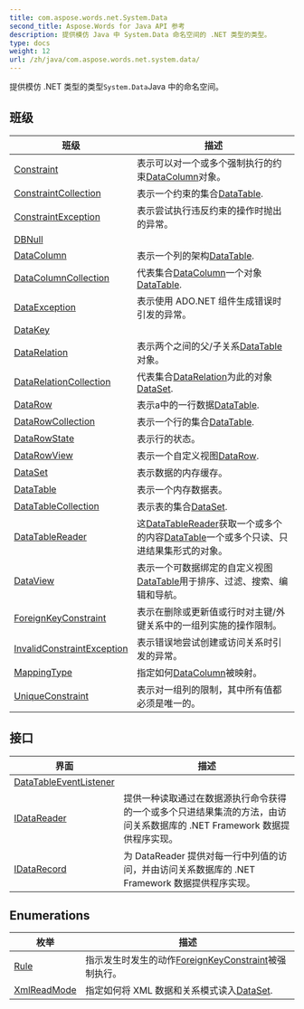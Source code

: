 ```yaml
---
title: com.aspose.words.net.System.Data
second_title: Aspose.Words for Java API 参考
description: 提供模仿 Java 中 System.Data 命名空间的 .NET 类型的类型。
type: docs
weight: 12
url: /zh/java/com.aspose.words.net.system.data/
---
```



提供模仿 .NET 类型的类型`System.Data`Java 中的命名空间。


## 班级

| 班级 | 描述 |
| --- | --- |
| [Constraint](../com.aspose.words.net.system.data/constraint) | 表示可以对一个或多个强制执行的约束[DataColumn](../com.aspose.words.net.system.data/datacolumn)对象。 |
| [ConstraintCollection](../com.aspose.words.net.system.data/constraintcollection) | 表示一个约束的集合[DataTable](../com.aspose.words.net.system.data/datatable). |
| [ConstraintException](../com.aspose.words.net.system.data/constraintexception) | 表示尝试执行违反约束的操作时抛出的异常。 |
| [DBNull](../com.aspose.words.net.system.data/dbnull) |  |
| [DataColumn](../com.aspose.words.net.system.data/datacolumn) | 表示一个列的架构[DataTable](../com.aspose.words.net.system.data/datatable). |
| [DataColumnCollection](../com.aspose.words.net.system.data/datacolumncollection) | 代表集合[DataColumn](../com.aspose.words.net.system.data/datacolumn)一个对象[DataTable](../com.aspose.words.net.system.data/datatable). |
| [DataException](../com.aspose.words.net.system.data/dataexception) | 表示使用 ADO.NET 组件生成错误时引发的异常。 |
| [DataKey](../com.aspose.words.net.system.data/datakey) |  |
| [DataRelation](../com.aspose.words.net.system.data/datarelation) | 表示两个之间的父/子关系[DataTable](../com.aspose.words.net.system.data/datatable)对象。 |
| [DataRelationCollection](../com.aspose.words.net.system.data/datarelationcollection) | 代表集合[DataRelation](../com.aspose.words.net.system.data/datarelation)为此的对象[DataSet](../com.aspose.words.net.system.data/dataset). |
| [DataRow](../com.aspose.words.net.system.data/datarow) | 表示a中的一行数据[DataTable](../com.aspose.words.net.system.data/datatable). |
| [DataRowCollection](../com.aspose.words.net.system.data/datarowcollection) | 表示一个行的集合[DataTable](../com.aspose.words.net.system.data/datatable). |
| [DataRowState](../com.aspose.words.net.system.data/datarowstate) | 表示行的状态。 |
| [DataRowView](../com.aspose.words.net.system.data/datarowview) | 表示一个自定义视图[DataRow](../com.aspose.words.net.system.data/datarow). |
| [DataSet](../com.aspose.words.net.system.data/dataset) | 表示数据的内存缓存。 |
| [DataTable](../com.aspose.words.net.system.data/datatable) | 表示一个内存数据表。 |
| [DataTableCollection](../com.aspose.words.net.system.data/datatablecollection) | 表示表的集合[DataSet](../com.aspose.words.net.system.data/dataset). |
| [DataTableReader](../com.aspose.words.net.system.data/datatablereader) | 这[DataTableReader](../com.aspose.words.net.system.data/datatablereader)获取一个或多个的内容[DataTable](../com.aspose.words.net.system.data/datatable)一个或多个只读、只进结果集形式的对象。 |
| [DataView](../com.aspose.words.net.system.data/dataview) | 表示一个可数据绑定的自定义视图[DataTable](../com.aspose.words.net.system.data/datatable)用于排序、过滤、搜索、编辑和导航。 |
| [ForeignKeyConstraint](../com.aspose.words.net.system.data/foreignkeyconstraint) | 表示在删除或更新值或行时对主键/外键关系中的一组列实施的操作限制。 |
| [InvalidConstraintException](../com.aspose.words.net.system.data/invalidconstraintexception) | 表示错误地尝试创建或访问关系时引发的异常。 |
| [MappingType](../com.aspose.words.net.system.data/mappingtype) | 指定如何[DataColumn](../com.aspose.words.net.system.data/datacolumn)被映射。 |
| [UniqueConstraint](../com.aspose.words.net.system.data/uniqueconstraint) | 表示对一组列的限制，其中所有值都必须是唯一的。 |

## 接口

| 界面 | 描述 |
| --- | --- |
| [DataTableEventListener](../com.aspose.words.net.system.data/datatableeventlistener) |  |
| [IDataReader](../com.aspose.words.net.system.data/idatareader) | 提供一种读取通过在数据源执行命令获得的一个或多个只进结果集流的方法，由访问关系数据库的 .NET Framework 数据提供程序实现。 |
| [IDataRecord](../com.aspose.words.net.system.data/idatarecord) | 为 DataReader 提供对每一行中列值的访问，并由访问关系数据库的 .NET Framework 数据提供程序实现。 |

## Enumerations

| 枚举 | 描述 |
| --- | --- |
| [Rule](../com.aspose.words.net.system.data/rule) | 指示发生时发生的动作[ForeignKeyConstraint](../com.aspose.words.net.system.data/foreignkeyconstraint)被强制执行。 |
| [XmlReadMode](../com.aspose.words.net.system.data/xmlreadmode) | 指定如何将 XML 数据和关系模式读入[DataSet](../com.aspose.words.net.system.data/dataset). |